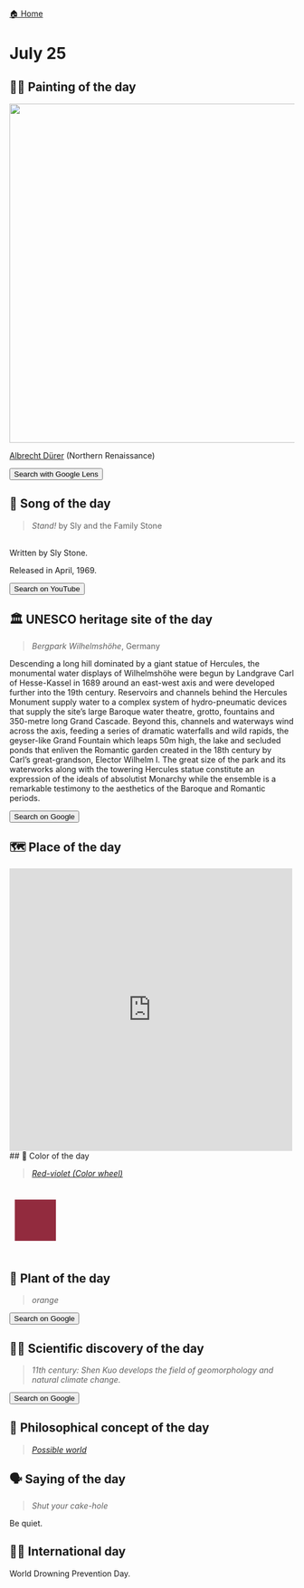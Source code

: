 
[🏠 Home](../../index.md)

# July 25

## 🧑‍🎨 Painting of the day

<img width="600" src="../img/Albrecht_Dürer_1.jpg">

[Albrecht Dürer](http://en.wikipedia.org/wiki/Albrecht_Dürer) (Northern Renaissance)

<button class="btn btn-success"
onclick=" window.open('https://lens.google.com/uploadbyurl?url=https://iretes.github.io/one-a-day/data/img/Albrecht_Dürer_1.jpg','_blank')">
Search with Google Lens
</button>

## 🎼 Song of the day

> *Stand!*
by Sly and the Family Stone

<br />Written by Sly Stone.

Released in April, 1969.

<button class="btn btn-success"
onclick=" window.open('http://www.youtube.com/search?q=Stand! by Sly and the Family Stone','_blank')">
Search on YouTube
</button>

## 🏛️ UNESCO heritage site of the day

> *Bergpark Wilhelmshöhe*, Germany

<p>Descending a long hill dominated by a giant statue of Hercules, the monumental water displays of Wilhelmsh&ouml;he&nbsp;were begun by Landgrave Carl of Hesse-Kassel in 1689 around an east-west axis and were developed further into the 19th century. Reservoirs and channels behind the Hercules Monument supply water to a complex system of hydro-pneumatic devices that supply the site&rsquo;s large Baroque water theatre, grotto, fountains and 350-metre long Grand Cascade. Beyond this, channels and waterways wind across the axis, feeding a series of dramatic waterfalls and wild rapids, the geyser-like Grand Fountain which leaps 50m high, the lake and secluded ponds that enliven the Romantic garden created in the 18th century by Carl&rsquo;s great-grandson, Elector Wilhelm I. The great size of the park and its waterworks along with the towering Hercules statue constitute an expression of the ideals of absolutist Monarchy while the ensemble is a remarkable testimony to the aesthetics of the Baroque and Romantic periods.</p>

<button class="btn btn-success"
onclick=" window.open('http://www.google.com/search?q=Bergpark Wilhelmshöhe','_blank')">
Search on Google
</button>

## 🗺️ Place of the day

<iframe
src="https://www.mapcrunch.com"
name="mapcrunch"
width="500"
height="500"
allowTransparency="true"
scrolling="no"
frameborder="0"
>
</iframe>
## 🎨 Color of the day

> *[Red-violet (Color wheel)](https://en.wikipedia.org/wiki/Red-violet#Red-violet)*

<div style="color:#922B3E; font-size: 100px;">&#9632;</div>

## 🌿 Plant of the day

> *orange*

<button class="btn btn-success"
onclick=" window.open('http://www.google.com/search?q=orange','_blank')">
Search on Google
</button>

## 🧑‍🔬 Scientific discovery of the day

> *11th century: Shen Kuo develops the field of geomorphology and natural climate change.*

<button class="btn btn-success"
onclick=" window.open('http://www.google.com/search?q=11th century: Shen Kuo develops the field of geomorphology and natural climate change.','_blank')">
Search on Google
</button>

## 💭 Philosophical concept of the day

> *[Possible world](https://en.wikipedia.org/wiki/Possible_world)*

## 🗣️ Saying of the day

> *Shut your cake-hole*

Be quiet.

## 🏳️‍🌈 International day

World Drowning Prevention Day.
